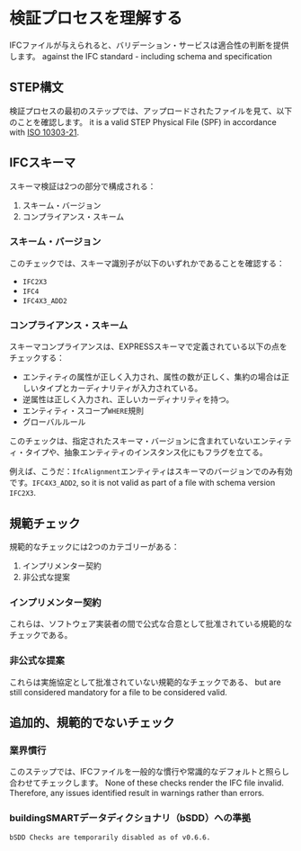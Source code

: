 # 検証プロセスを理解する

IFCファイルが与えられると、バリデーション・サービスは適合性の判断を提供します。
against the IFC standard - including schema and specification

## STEP構文

検証プロセスの最初のステップでは、アップロードされたファイルを見て、以下のことを確認します。
it is a valid STEP Physical File (SPF) in accordance with [ISO 10303-21](https://www.iso.org/standard/63141.html).

## IFCスキーマ

スキーマ検証は2つの部分で構成される：

1. スキーム・バージョン
2. コンプライアンス・スキーム

### スキーム・バージョン

このチェックでは、スキーマ識別子が以下のいずれかであることを確認する：

- `IFC2X3`
- `IFC4`
- `IFC4X3_ADD2`

### コンプライアンス・スキーム

スキーマコンプライアンスは、EXPRESSスキーマで定義されている以下の点をチェックする：

 - エンティティの属性が正しく入力され、属性の数が正しく、集約の場合は正しいタイプとカーディナリティが入力されている。
 - 逆属性は正しく入力され、正しいカーディナリティを持つ。
 - エンティティ・スコープ`WHERE`規則
 - グローバルルール

このチェックは、指定されたスキーマ・バージョンに含まれていないエンティティ・タイプや、抽象エンティティのインスタンス化にもフラグを立てる。

例えば、こうだ：`IfcAlignment`エンティティはスキーマのバージョンでのみ有効です。`IFC4X3_ADD2`,
so it is not valid as part of a file with schema version `IFC2X3`.

## 規範チェック

規範的なチェックには2つのカテゴリーがある：

1. インプリメンター契約
2. 非公式な提案

### インプリメンター契約

これらは、ソフトウェア実装者の間で公式な合意として批准されている規範的なチェックである。

### 非公式な提案

これらは実施協定として批准されていない規範的なチェックである、
but are still considered mandatory for a file to be considered valid.

## 追加的、規範的でないチェック

### 業界慣行

このステップでは、IFCファイルを一般的な慣行や常識的なデフォルトと照らし合わせてチェックします。
None of these checks render the IFC file invalid.
Therefore, any issues identified result in warnings rather than errors.

### buildingSMARTデータディクショナリ（bSDD）への準拠

```{note}
bSDD Checks are temporarily disabled as of v0.6.6.
```

